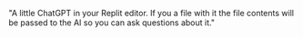 "A little ChatGPT in your Replit editor. If you a file with it the file contents will be passed to the AI so you can ask questions about it."